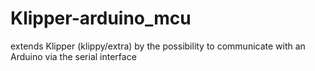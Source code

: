 # Klipper-arduino_mcu
extends Klipper (klippy/extra) by the possibility to communicate with an Arduino via the serial interface 
